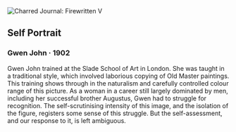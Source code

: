 <div class="artwork-of-the-day">
  <div class="container">
    <div class="img-wrapper">
      <img
        src="https://uploads2.wikiart.org/images/gwen-john/self-portrait-1902(1).jpg!Large.jpg"
        alt="Charred Journal: Firewritten V" />
    </div>
    <div class="artwork-detail">
      <div class="artwork-origin"> 
        <h2 class="artwork-name">Self Portrait</h2>
        <h3 class="artist">
          Gwen John
                    ·  1902
        </h3>
      </div>
      <p class="description">
        <span class="artwork-description-text ng-binding" ng-bind-html="viewModel.ArtworkOfTheDay.Description | unsafe">Gwen John trained at the Slade School of Art in London. She was taught in a traditional style, which involved laborious copying of Old Master paintings. This training shows through in the naturalism and carefully controlled colour range of this picture. As a woman in a career still largely dominated by men, including her successful brother Augustus, Gwen had to struggle for recognition. The self-scrutinising intensity of this image, and the isolation of the figure, registers some sense of this struggle. But the self-assessment, and our response to it, is left ambiguous.</span>
                        <div class="text-shadow-container" ng-show="showShadow" style=""></div>
      </p>
    </div>
  </div>

</div>
